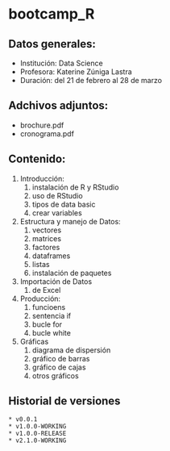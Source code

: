 # bootcamp_R

## Datos generales:

* Institución:  Data Science
* Profesora:    Katerine Zúniga Lastra
* Duración:     del 21 de febrero al 28 de marzo

## Adchivos adjuntos:

* brochure.pdf
* cronograma.pdf

## Contenido:

1. Introducción:
    1. instalación de R y RStudio
    1. uso de RStudio
    1. tipos de data basic
    1. crear variables
1. Estructura y manejo de Datos:
    1. vectores
    1. matrices
    1. factores
    1. dataframes
    1. listas
    1. instalación de paquetes
1. Importación de Datos
    1. de Excel
1. Producción:
    1. funcioens
    1. sentencia if
    1. bucle for
    1. bucle white
1. Gráficas
    1. diagrama de dispersión
    1. gráfico de barras
    1. gráfico de cajas
    1. otros gráficos

## Historial de versiones
    * v0.0.1
    * v1.0.0-WORKING
    * v1.0.0-RELEASE
    * v2.1.0-WORKING